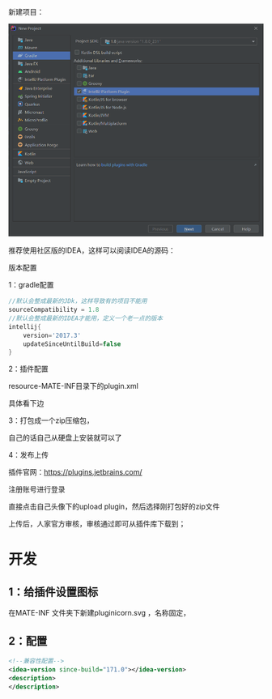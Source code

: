 新建项目：

![image-20210706211109671](media/image-20210706211109671.png)

推荐使用社区版的IDEA，这样可以阅读IDEA的源码：

版本配置

1：gradle配置

```gradle
//默认会整成最新的JDk，这样导致有的项目不能用
sourceCompatibility = 1.8
//默认会整成最新的IDEA才能用，定义一个老一点的版本
intellij{
	version='2017.3'
	updateSinceUntilBuild=false
}
```

2：插件配置

resource-MATE-INF目录下的plugin.xml

具体看下边

3：打包成一个zip压缩包，

自己的话自己从硬盘上安装就可以了

4：发布上传

插件官网：https://plugins.jetbrains.com/

注册账号进行登录

直接点击自己头像下的upload plugin，然后选择刚打包好的zip文件

上传后，人家官方审核，审核通过即可从插件库下载到；



# 开发

## 1：给插件设置图标

在MATE-INF 文件夹下新建pluginicorn.svg ，名称固定，

## 2：配置

```xml
<!--兼容性配置-->
<idea-version since-build="171.0"></idea-version>
<description>
</description>
```

